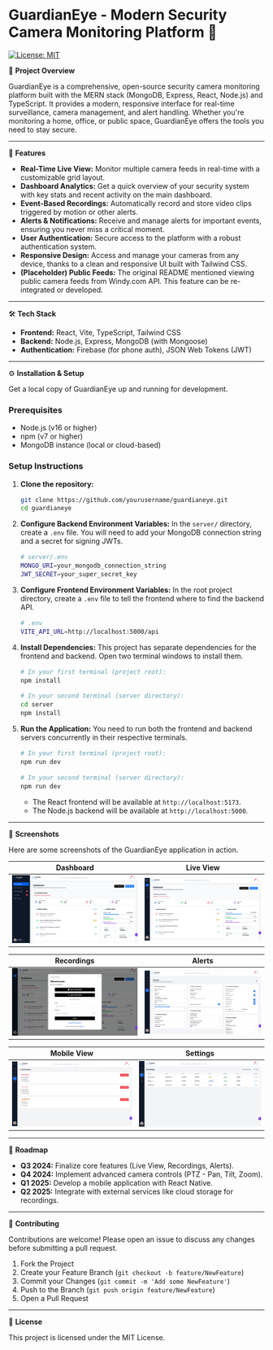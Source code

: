 # GuardianEye - Modern Security Camera Monitoring Platform 🎥

[![License: MIT](https://img.shields.io/badge/License-MIT-yellow.svg)](https://opensource.org/licenses/MIT)

📖 **Project Overview**

GuardianEye is a comprehensive, open-source security camera monitoring platform built with the MERN stack (MongoDB, Express, React, Node.js) and TypeScript. It provides a modern, responsive interface for real-time surveillance, camera management, and alert handling. Whether you're monitoring a home, office, or public space, GuardianEye offers the tools you need to stay secure.

---

🚀 **Features**

*   **Real-Time Live View:** Monitor multiple camera feeds in real-time with a customizable grid layout.
*   **Dashboard Analytics:** Get a quick overview of your security system with key stats and recent activity on the main dashboard.
*   **Event-Based Recordings:** Automatically record and store video clips triggered by motion or other alerts.
*   **Alerts & Notifications:** Receive and manage alerts for important events, ensuring you never miss a critical moment.
*   **User Authentication:** Secure access to the platform with a robust authentication system.
*   **Responsive Design:** Access and manage your cameras from any device, thanks to a clean and responsive UI built with Tailwind CSS.
*   **(Placeholder) Public Feeds:** The original README mentioned viewing public camera feeds from Windy.com API. This feature can be re-integrated or developed.

---

🛠 **Tech Stack**

*   **Frontend:** React, Vite, TypeScript, Tailwind CSS
*   **Backend:** Node.js, Express, MongoDB (with Mongoose)
*   **Authentication:** Firebase (for phone auth), JSON Web Tokens (JWT)

---

⚙️ **Installation & Setup**

Get a local copy of GuardianEye up and running for development.

### Prerequisites

*   Node.js (v16 or higher)
*   npm (v7 or higher)
*   MongoDB instance (local or cloud-based)

### Setup Instructions

1.  **Clone the repository:**
    ```bash
    git clone https://github.com/yourusername/guardianeye.git
    cd guardianeye
    ```

2.  **Configure Backend Environment Variables:**
    In the `server/` directory, create a `.env` file. You will need to add your MongoDB connection string and a secret for signing JWTs.
    ```bash
    # server/.env
    MONGO_URI=your_mongodb_connection_string
    JWT_SECRET=your_super_secret_key
    ```

3.  **Configure Frontend Environment Variables:**
    In the root project directory, create a `.env` file to tell the frontend where to find the backend API.
    ```bash
    # .env
    VITE_API_URL=http://localhost:5000/api
    ```

4.  **Install Dependencies:**
    This project has separate dependencies for the frontend and backend. Open two terminal windows to install them.
    ```bash
    # In your first terminal (project root):
    npm install
    ```
    ```bash
    # In your second terminal (server directory):
    cd server
    npm install
    ```

5.  **Run the Application:**
    You need to run both the frontend and backend servers concurrently in their respective terminals.
    ```bash
    # In your first terminal (project root):
    npm run dev
    ```
    ```bash
    # In your second terminal (server directory):
    npm run dev
    ```

    *   The React frontend will be available at `http://localhost:5173`.
    *   The Node.js backend will be available at `http://localhost:5000`.

---

📸 **Screenshots**

Here are some screenshots of the GuardianEye application in action.

| Dashboard | Live View |
| :---: | :---: |
| <img src="public/assets/1.png" width="400"> | <img src="public/assets/2.png" width="400"> |

| Recordings | Alerts |
| :---: | :---: |
| <img src="public/assets/3.png" width="400"> | <img src="public/assets/4.png" width="400"> |

| Mobile View | Settings |
| :---: | :---: |
| <img src="public/assets/5.png" width="400"> | <img src="public/assets/6.png" width="400"> |

---

📅 **Roadmap**

*   **Q3 2024:** Finalize core features (Live View, Recordings, Alerts).
*   **Q4 2024:** Implement advanced camera controls (PTZ - Pan, Tilt, Zoom).
*   **Q1 2025:** Develop a mobile application with React Native.
*   **Q2 2025:** Integrate with external services like cloud storage for recordings.

---

🤝 **Contributing**

Contributions are welcome! Please open an issue to discuss any changes before submitting a pull request.

1.  Fork the Project
2.  Create your Feature Branch (`git checkout -b feature/NewFeature`)
3.  Commit your Changes (`git commit -m 'Add some NewFeature'`)
4.  Push to the Branch (`git push origin feature/NewFeature`)
5.  Open a Pull Request

---

📜 **License**

This project is licensed under the MIT License.

